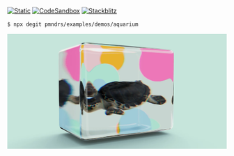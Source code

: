 [![Static](https://img.shields.io/badge/demo-%23646CFF.svg?logo=html5&logoColor=white)](https://pmndrs.github.io/examples/aquarium)
[![CodeSandbox](https://img.shields.io/badge/codesandbox-040404?logo=codesandbox&logoColor=DBDBDB)](https://codesandbox.io/s/github/pmndrs/examples/tree/main/demos/aquarium)
[![Stackblitz](https://img.shields.io/badge/stackblitz-fff?logo=Stackblitz&logoColor=1389FD)](https://stackblitz.com/github/pmndrs/examples/tree/main/demos/aquarium)

```sh
$ npx degit pmndrs/examples/demos/aquarium
```

![](thumbnail.webp)
